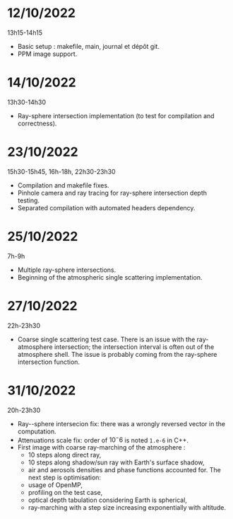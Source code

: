 # 12/10/2022
13h15-14h15

- Basic setup : makefile, main, journal et dépôt git.
- PPM image support.

# 14/10/2022
13h30-14h30

- Ray-sphere intersection implementation (to test for compilation and correctness).

# 23/10/2022
15h30-15h45, 16h-18h, 22h30-23h30

- Compilation and makefile fixes.
- Pinhole camera and ray tracing for ray-sphere intersection depth testing.
- Separated compilation with automated headers dependency.

# 25/10/2022
7h-9h

- Multiple ray-sphere intersections.
- Beginning of the atmospheric single scattering implementation.

# 27/10/2022
22h-23h30

- Coarse single scattering test case.
  There is an issue with the ray-atmosphere intersection; the intersection interval is often out of the atmosphere shell.
  The issue is probably coming from the ray-sphere intersection function.

# 31/10/2022
20h-23h30

- Ray--sphere intersecion fix: there was a wrongly reversed vector in the computation.
- Attenuations scale fix: order of $10^-6$ is noted `1.e-6` in C++.
- First image with coarse ray-marching of the atmosphere :
  - 10 steps along direct ray,
  - 10 steps along shadow/sun ray with Earth's surface shadow,
  - air and aerosols densities and phase functions accounted for.
  The next step is optimisation:
  - usage of OpenMP,
  - profiling on the test case,
  - optical depth tabulation considering Earth is spherical,
  - ray-marching with a step size increasing exponentially with altitude.
